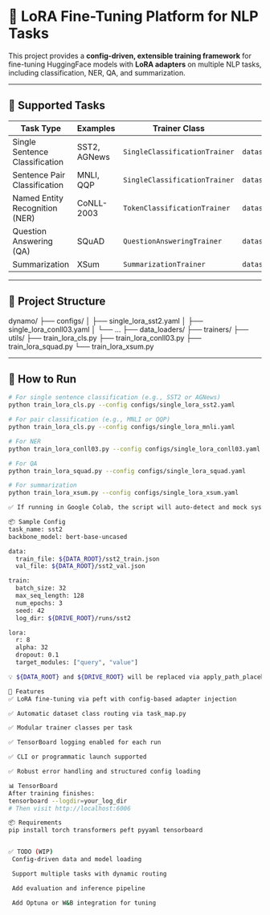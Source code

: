 # 🚀 LoRA Fine-Tuning Platform for NLP Tasks

This project provides a **config-driven, extensible training framework** for fine-tuning HuggingFace models with **LoRA adapters** on multiple NLP tasks, including classification, NER, QA, and summarization.

---

## 🧠 Supported Tasks

| Task Type        | Examples     | Trainer Class               | Dataset Loader                   |
|------------------|--------------|-----------------------------|----------------------------------|
| Single Sentence Classification | SST2, AGNews | `SingleClassificationTrainer` | `dataset_cls_single.py` |
| Sentence Pair Classification  | MNLI, QQP    | `SingleClassificationTrainer` | `dataset_cls_pair.py`  |
| Named Entity Recognition (NER)| CoNLL-2003   | `TokenClassificationTrainer`  | `dataset_cls_token.py`  |
| Question Answering (QA)       | SQuAD        | `QuestionAnsweringTrainer`    | `dataset_qa_span.py`    |
| Summarization                 | XSum         | `SummarizationTrainer`        | `dataset_summarization.py` |

---

## 📁 Project Structure
dynamo/
├── configs/
│ ├── single_lora_sst2.yaml
│ ├── single_lora_conll03.yaml
│ └── ...
├── data_loaders/
├── trainers/
├── utils/
├── train_lora_cls.py
├── train_lora_conll03.py
├── train_lora_squad.py
└── train_lora_xsum.py


---

## 🔧 How to Run

```bash
# For single sentence classification (e.g., SST2 or AGNews)
python train_lora_cls.py --config configs/single_lora_sst2.yaml

# For pair classification (e.g., MNLI or QQP)
python train_lora_cls.py --config configs/single_lora_mnli.yaml

# For NER
python train_lora_conll03.py --config configs/single_lora_conll03.yaml

# For QA
python train_lora_squad.py --config configs/single_lora_squad.yaml

# For summarization
python train_lora_xsum.py --config configs/single_lora_xsum.yaml

✅ If running in Google Colab, the script will auto-detect and mock sys.argv for convenience.

📦 Sample Config
task_name: sst2
backbone_model: bert-base-uncased

data:
  train_file: ${DATA_ROOT}/sst2_train.json
  val_file: ${DATA_ROOT}/sst2_val.json

train:
  batch_size: 32
  max_seq_length: 128
  num_epochs: 3
  seed: 42
  log_dir: ${DRIVE_ROOT}/runs/sst2

lora:
  r: 8
  alpha: 32
  dropout: 0.1
  target_modules: ["query", "value"]

💡 ${DATA_ROOT} and ${DRIVE_ROOT} will be replaced via apply_path_placeholders() at runtime.

🧰 Features
✅ LoRA fine-tuning via peft with config-based adapter injection

✅ Automatic dataset class routing via task_map.py

✅ Modular trainer classes per task

✅ TensorBoard logging enabled for each run

✅ CLI or programmatic launch supported

✅ Robust error handling and structured config loading

📊 TensorBoard
After training finishes:
tensorboard --logdir=your_log_dir
# Then visit http://localhost:6006

📦 Requirements
pip install torch transformers peft pyyaml tensorboard


✅ TODO (WIP)
 Config-driven data and model loading

 Support multiple tasks with dynamic routing

 Add evaluation and inference pipeline

 Add Optuna or W&B integration for tuning



